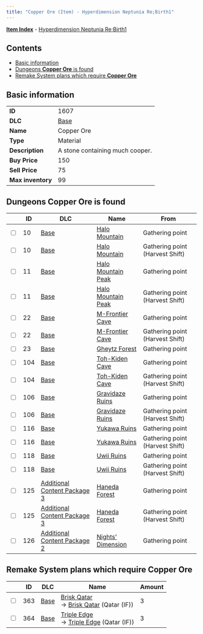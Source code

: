 ```yaml
---
title: "Copper Ore (Item) - Hyperdimension Neptunia Re;Birth1"
---
```


[**Item Index**](/neptunia/rb1/item/index.html) - [Hyperdimension Neptunia Re;Birth1](/neptunia/rb1)

## Contents

- [Basic information](#basic-information)
- [Dungeons **Copper Ore** is found](#dungeons-copper-ore-is-found)
- [Remake System plans which require **Copper Ore**](#remake-system-plans-which-require-copper-ore)

## Basic information

|   |   |
| -- | -- |
| **ID** | 1607 |
| **DLC** | [Base](/neptunia/rb1/dlc/1-base.html) |
| **Name** | Copper Ore |
| **Type** | Material |
| **Description** | A stone containing much cooper. |
| **Buy Price** | 150 |
| **Sell Price** | 75 |
| **Max inventory** | 99 |

## Dungeons **Copper Ore** is found

|    | ID | DLC | Name | From |
| -- | -- | --- | ---- | ---- |
| <input type="checkbox" id="rb1-dungeon-1-10" class="trackbox" /> | 10 | [Base](/neptunia/rb1/dlc/1-base.html) | [Halo Mountain](/neptunia/rb1/dungeon/1-10-halo-mountain.html) | Gathering point |
| <input type="checkbox" id="rb1-dungeon-1-10" class="trackbox" /> | 10 | [Base](/neptunia/rb1/dlc/1-base.html) | [Halo Mountain](/neptunia/rb1/dungeon/1-10-halo-mountain.html) | Gathering point (Harvest Shift) |
| <input type="checkbox" id="rb1-dungeon-1-11" class="trackbox" /> | 11 | [Base](/neptunia/rb1/dlc/1-base.html) | [Halo Mountain Peak](/neptunia/rb1/dungeon/1-11-halo-mountain-peak.html) | Gathering point |
| <input type="checkbox" id="rb1-dungeon-1-11" class="trackbox" /> | 11 | [Base](/neptunia/rb1/dlc/1-base.html) | [Halo Mountain Peak](/neptunia/rb1/dungeon/1-11-halo-mountain-peak.html) | Gathering point (Harvest Shift) |
| <input type="checkbox" id="rb1-dungeon-1-22" class="trackbox" /> | 22 | [Base](/neptunia/rb1/dlc/1-base.html) | [M-Frontier Cave](/neptunia/rb1/dungeon/1-22-m-frontier-cave.html) | Gathering point |
| <input type="checkbox" id="rb1-dungeon-1-22" class="trackbox" /> | 22 | [Base](/neptunia/rb1/dlc/1-base.html) | [M-Frontier Cave](/neptunia/rb1/dungeon/1-22-m-frontier-cave.html) | Gathering point (Harvest Shift) |
| <input type="checkbox" id="rb1-dungeon-1-23" class="trackbox" /> | 23 | [Base](/neptunia/rb1/dlc/1-base.html) | [Gheytz Forest](/neptunia/rb1/dungeon/1-23-gheytz-forest.html) | Gathering point |
| <input type="checkbox" id="rb1-dungeon-1-104" class="trackbox" /> | 104 | [Base](/neptunia/rb1/dlc/1-base.html) | [Toh-Kiden Cave](/neptunia/rb1/dungeon/1-104-toh-kiden-cave.html) | Gathering point |
| <input type="checkbox" id="rb1-dungeon-1-104" class="trackbox" /> | 104 | [Base](/neptunia/rb1/dlc/1-base.html) | [Toh-Kiden Cave](/neptunia/rb1/dungeon/1-104-toh-kiden-cave.html) | Gathering point (Harvest Shift) |
| <input type="checkbox" id="rb1-dungeon-1-106" class="trackbox" /> | 106 | [Base](/neptunia/rb1/dlc/1-base.html) | [Gravidaze Ruins](/neptunia/rb1/dungeon/1-106-gravidaze-ruins.html) | Gathering point |
| <input type="checkbox" id="rb1-dungeon-1-106" class="trackbox" /> | 106 | [Base](/neptunia/rb1/dlc/1-base.html) | [Gravidaze Ruins](/neptunia/rb1/dungeon/1-106-gravidaze-ruins.html) | Gathering point (Harvest Shift) |
| <input type="checkbox" id="rb1-dungeon-1-116" class="trackbox" /> | 116 | [Base](/neptunia/rb1/dlc/1-base.html) | [Yukawa Ruins](/neptunia/rb1/dungeon/1-116-yukawa-ruins.html) | Gathering point |
| <input type="checkbox" id="rb1-dungeon-1-116" class="trackbox" /> | 116 | [Base](/neptunia/rb1/dlc/1-base.html) | [Yukawa Ruins](/neptunia/rb1/dungeon/1-116-yukawa-ruins.html) | Gathering point (Harvest Shift) |
| <input type="checkbox" id="rb1-dungeon-1-118" class="trackbox" /> | 118 | [Base](/neptunia/rb1/dlc/1-base.html) | [Uwii Ruins](/neptunia/rb1/dungeon/1-118-uwii-ruins.html) | Gathering point |
| <input type="checkbox" id="rb1-dungeon-1-118" class="trackbox" /> | 118 | [Base](/neptunia/rb1/dlc/1-base.html) | [Uwii Ruins](/neptunia/rb1/dungeon/1-118-uwii-ruins.html) | Gathering point (Harvest Shift) |
| <input type="checkbox" id="rb1-dungeon-12-125" class="trackbox" /> | 125 | [Additional Content Package 3](/neptunia/rb1/dlc/12-pack3.html) | [Haneda Forest](/neptunia/rb1/dungeon/12-125-haneda-forest.html) | Gathering point |
| <input type="checkbox" id="rb1-dungeon-12-125" class="trackbox" /> | 125 | [Additional Content Package 3](/neptunia/rb1/dlc/12-pack3.html) | [Haneda Forest](/neptunia/rb1/dungeon/12-125-haneda-forest.html) | Gathering point (Harvest Shift) |
| <input type="checkbox" id="rb1-dungeon-11-126" class="trackbox" /> | 126 | [Additional Content Package 2](/neptunia/rb1/dlc/11-pack2.html) | [Nights' Dimension](/neptunia/rb1/dungeon/11-126-nights-dimension.html) | Gathering point |

## Remake System plans which require **Copper Ore**

|    | ID | DLC | Name | Amount |
| -- | -- | --- | ---- | ------ |
| <input type="checkbox" id="rb1-remake-1-363" class="trackbox" /> | 363 | [Base](/neptunia/rb1/dlc/1-base.html) | [Brisk Qatar](/neptunia/rb1/remake/1-363-brisk-qatar.html)<br />→ [Brisk Qatar](/neptunia/rb1/item/1-2302-brisk-qatar.html) (Qatar (IF)) | 3 |
| <input type="checkbox" id="rb1-remake-1-364" class="trackbox" /> | 364 | [Base](/neptunia/rb1/dlc/1-base.html) | [Triple Edge](/neptunia/rb1/remake/1-364-triple-edge.html)<br />→ [Triple Edge](/neptunia/rb1/item/1-2304-triple-edge.html) (Qatar (IF)) | 3 |